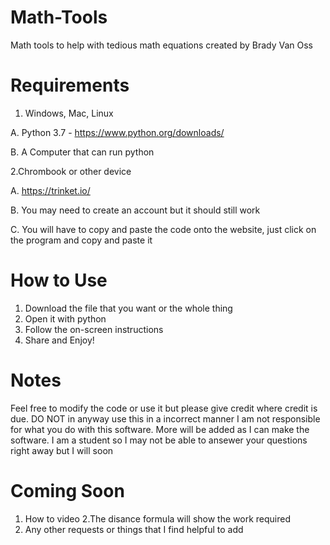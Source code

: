 # Math-Tools
Math tools to help with tedious math equations created by Brady Van Oss

# Requirements
1. Windows, Mac, Linux

  A. Python 3.7 - https://www.python.org/downloads/
  
  B. A Computer that can run python
  
2.Chrombook or other device

  A. https://trinket.io/
  
  B. You may need to create an account but it should still work
  
  C. You will have to copy and paste the code onto the website, just click on the program and copy and paste it

# How to Use
1. Download the file that you want or the whole thing
2. Open it with python
3. Follow the on-screen instructions
4. Share and Enjoy!

# Notes
Feel free to modify the code or use it but please give credit where credit is due. DO NOT in anyway use this in a incorrect manner I am not responsible for what you do with this software. More will be added as I can make the software.
I am a student so I may not be able to ansewer your questions right away but I will soon

# Coming Soon
1. How to video
2.The disance formula will show the work required 
3. Any other requests or things that I find helpful to add
